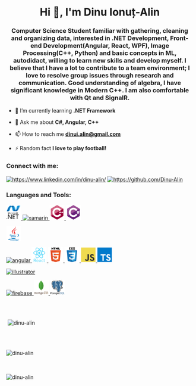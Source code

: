 <h1 align="center">Hi 👋, I'm Dinu Ionuț-Alin</h1>
<h3 align="center">Computer Science Student familiar with gathering, cleaning and organizing data, interested in .NET Development, Front-end Development(Angular, React, WPF), Image Processing(C++, Python) and basic concepts in ML, autodidact, willing to learn new skills and develop myself. I believe that I have a lot to contribute to a team environment; I love to resolve group issues through research and communication. Good understanding of algebra, I have significant knowledge in Modern C++. I am also comfortable with Qt and SignalR.</h3>

- 🌱 I’m currently learning **.NET Framework**

- 💬 Ask me about **C#, Angular, C++**

- 📫 How to reach me **dinui.alin@gmail.com**

- ⚡ Random fact **I love to play football!**

<h3 align="left">Connect with me:</h3>
<p align="left">
<a href="https://linkedin.com/in/https://www.linkedin.com/in/dinu-alin/" target="blank"><img align="center" src="https://raw.githubusercontent.com/rahuldkjain/github-profile-readme-generator/master/src/images/icons/Social/linked-in-alt.svg" alt="https://www.linkedin.com/in/dinu-alin/" height="30" width="40" /></a>
<a href="https://github.com/Dinu-Alin" target="blank"><img align="center" src="https://raw.githubusercontent.com/rahuldkjain/github-profile-readme-generator/master/src/images/icons/Social/github.svg" alt="https://github.com/Dinu-Alin" height="30" width="40" /></a>
</p>

<h3 align="left">Languages and Tools:</h3>

<p align="center"> 
 
<!-- Microsoft -->
<a href="https://dotnet.microsoft.com/" target="_blank" rel="noreferrer"> <img src="https://raw.githubusercontent.com/devicons/devicon/master/icons/dot-net/dot-net-original-wordmark.svg" alt="dotnet" width="40" height="40"/> </a>
<a href="https://dotnet.microsoft.com/apps/xamarin" target="_blank" rel="noreferrer"> <img src="https://raw.githubusercontent.com/detain/svg-logos/780f25886640cef088af994181646db2f6b1a3f8/svg/xamarin.svg" alt="xamarin" width="40" height="40"/> </a>
<a href="https://www.w3schools.com/cpp/" target="_blank" rel="noreferrer"> <img src="https://raw.githubusercontent.com/devicons/devicon/master/icons/cplusplus/cplusplus-original.svg" alt="cplusplus" width="40" height="40"/> </a> 
<a href="https://www.w3schools.com/cs/" target="_blank" rel="noreferrer"> <img src="https://raw.githubusercontent.com/devicons/devicon/master/icons/csharp/csharp-original.svg" alt="csharp" width="40" height="40"/> </a>
 <!-- Java -->
<a href="https://www.java.com" target="_blank" rel="noreferrer"> <img src="https://raw.githubusercontent.com/devicons/devicon/master/icons/java/java-original.svg" alt="java" width="40" height="40"/> </a>
 <!-- Front-End -->
<a href="https://angular.io" target="_blank" rel="noreferrer"> <img src="https://angular.io/assets/images/logos/angular/angular.svg" alt="angular" width="40" height="40"/> </a>
<a href="https://reactjs.org/" target="_blank" rel="noreferrer"> <img src="https://raw.githubusercontent.com/devicons/devicon/master/icons/react/react-original-wordmark.svg" alt="react" width="40" height="40"/> </a>
<a href="https://www.w3.org/html/" target="_blank" rel="noreferrer"> <img src="https://raw.githubusercontent.com/devicons/devicon/master/icons/html5/html5-original-wordmark.svg" alt="html5" width="40" height="40"/> </a> 
<a href="https://www.w3schools.com/css/" target="_blank" rel="noreferrer"> <img src="https://raw.githubusercontent.com/devicons/devicon/master/icons/css3/css3-original-wordmark.svg" alt="css3" width="40" height="40"/> </a>
<a href="https://developer.mozilla.org/en-US/docs/Web/JavaScript" target="_blank" rel="noreferrer"> <img src="https://raw.githubusercontent.com/devicons/devicon/master/icons/javascript/javascript-original.svg" alt="javascript" width="40" height="40"/> </a>
<a href="https://www.typescriptlang.org/" target="_blank" rel="noreferrer"> <img src="https://raw.githubusercontent.com/devicons/devicon/master/icons/typescript/typescript-original.svg" alt="typescript" width="40" height="40"/> </a>
<!-- Adobe --><a href="https://www.adobe.com/in/products/illustrator.html" target="_blank" rel="noreferrer"> <img src="https://www.vectorlogo.zone/logos/adobe_illustrator/adobe_illustrator-icon.svg" alt="illustrator" width="40" height="40"/> </a>
<!-- Database -->
<a href="https://firebase.google.com/" target="_blank" rel="noreferrer"> <img src="https://www.vectorlogo.zone/logos/firebase/firebase-icon.svg" alt="firebase" width="40" height="40"/> </a>
<a href="https://www.mongodb.com/" target="_blank" rel="noreferrer"> <img src="https://raw.githubusercontent.com/devicons/devicon/master/icons/mongodb/mongodb-original-wordmark.svg" alt="mongodb" width="40" height="40"/> </a> 
<a href="https://www.postgresql.org" target="_blank" rel="noreferrer"> <img src="https://raw.githubusercontent.com/devicons/devicon/master/icons/postgresql/postgresql-original-wordmark.svg" alt="postgresql" width="40" height="40"/> </a>
</p>

<br>
<br>
<p>&nbsp;<img align="center" src="https://github-readme-stats.vercel.app/api?username=dinu-alin&show_icons=true&locale=en" alt="dinu-alin" /></p>
<br>
<br>
<p><img align="center" src="https://github-readme-streak-stats.herokuapp.com/?user=dinu-alin&" alt="dinu-alin" /></p>
<br>
<br>
<img align="left" src="https://github-readme-stats.vercel.app/api/top-langs?username=dinu-alin&show_icons=true&locale=en&layout=compact" alt="dinu-alin" />
